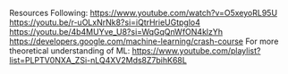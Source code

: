 Resources Following:
https://www.youtube.com/watch?v=O5xeyoRL95U
https://youtu.be/r-uOLxNrNk8?si=iQtrHrieUGtpglo4
https://youtu.be/4b4MUYve_U8?si=WqGqQnWfON4klzYh
https://developers.google.com/machine-learning/crash-course
For more theoretical understanding of ML: https://www.youtube.com/playlist?list=PLPTV0NXA_ZSi-nLQ4XV2Mds8Z7bihK68L
